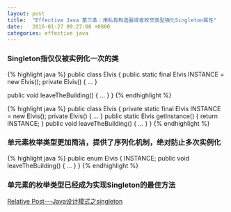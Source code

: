 ```yaml
---
layout: post
title:  "Effective Java 第三条：用私有构造器或者枚举类型强化Singleton属性"
date:   2016-01-27 09:27:00 +0800
categories: effective java
---
```

### Singleton指仅仅被实例化一次的类

{% highlight java %}
public class Elvis {
  public static final Elvis INSTANCE = new Elvis();
  private Elvis() {
    ...
  }

  public void leaveTheBuilding() {
    ...
  }
}
{% endhighlight %}

{% highlight java %}
public class Elvis {
  private static final Elvis INSTANCE = new Elvis();
  private Elvis() {
    ...
  }
  public static Elvis getInstance() {
    return INSTANCE;
  }
  public void leaveTheBuilding() {
    ...
  }
}
{% endhighlight %}

### 单元素枚举类型更加简洁，提供了序列化机制，绝对防止多次实例化
{% highlight java %}
public enum Elvis {
  INSTANCE;
  public void leaveTheBuilding() {
    ...
  }
}
{% endhighlight %}

### 单元素的枚举类型已经成为实现Singleton的最佳方法

[Relative Post---Java设计模式之singleton](http://linxiaobai.github.io/2015/01/21/java%E8%AE%BE%E8%AE%A1%E6%A8%A1%E5%BC%8F%E4%B9%8Bsingleton/)
